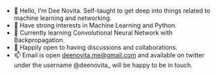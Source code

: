 - 👋 Hello, I'm Dee Novita. Self-taught to get deep into things related to machine learning and networking.
- 👀 Have strong interests in Machine Learning and Python.
- 🌱 Currently learning Convolutional Neural Network with Backpropagation.
- 💞️ Happily open to having discussions and collaborations.
- 📫 Email is open deenovita.me@gmail.com and available on twitter under the username @deenovita_ will be happy to be in touch.

<!---
deenovita/deenovita is a ✨ special ✨ repository because its `README.md` (this file) appears on your GitHub profile.
You can click the Preview link to take a look at your changes.
--->
